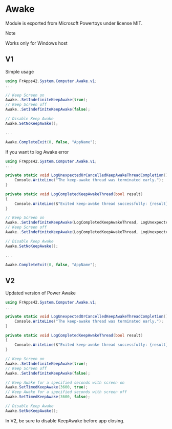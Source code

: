 # Awake

Module is exported from Microsoft Powertoys under license MIT.

>[!NOTE]
>Works only for Windows host


## V1

Simple usage

```C#
using FrApps42.System.Computer.Awake.v1;
...

// Keep Screen on
Awake..SetIndefiniteKeepAwake(true);
// Keep Screen off
Awake..SetIndefiniteKeepAwake(false);

// Disable Keep Awake
Awake.SetNoKeepAwake();

...

Awake.CompleteExit(0, false, "AppName");

```

If you want to log Awake error

```C#
using FrApps42.System.Computer.Awake.v1;
...

private static void LogUnexpectedOrCancelledKeepAwakeThreadCompletion(){
    Console.WriteLine("The keep-awake thread was terminated early.");
}

private static void LogCompletedKeepAwakeThread(bool result)
{
    Console.WriteLine($"Exited keep-awake thread successfully: {result}");
}

// Keep Screen on
Awake..SetIndefiniteKeepAwake(LogCompletedKeepAwakeThread, LogUnexpectedOrCancelledKeepAwakeThreadCompletion,true);
// Keep Screen off
Awake..SetIndefiniteKeepAwake(LogCompletedKeepAwakeThread, LogUnexpectedOrCancelledKeepAwakeThreadCompletion,false);

// Disable Keep Awake
Awake.SetNoKeepAwake();

...

Awake.CompleteExit(0, false, "AppName");

```

## V2

Updated version of Power Awake

```C#
using FrApps42.System.Computer.Awake.v1;
...

private static void LogUnexpectedOrCancelledKeepAwakeThreadCompletion(){
    Console.WriteLine("The keep-awake thread was terminated early.");
}

private static void LogCompletedKeepAwakeThread(bool result)
{
    Console.WriteLine($"Exited keep-awake thread successfully: {result}");
}

// Keep Screen on
Awake..SetIndefiniteKeepAwake(true);
// Keep Screen off
Awake..SetIndefiniteKeepAwake(false);

// Keep Awake for a specified seconds with screen on
Awake.SetTimedKeepAwake(3600, true);
// Keep Awake for a specified seconds with screen off
Awake.SetTimedKeepAwake(3600, false);

// Disable Keep Awake
Awake.SetNoKeepAwake();

```

In V2, be sure to disable KeepAwake before app closing.